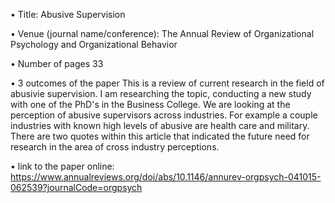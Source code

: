 •	Title:
Abusive Supervision

•	Venue (journal name/conference):
The Annual Review of Organizational Psychology and Organizational Behavior

•	Number of pages
33

•	3 outcomes of the paper
This is a review of current research in the field of abusivie supervision.  I am researching the topic, conducting a new study with one of the PhD's in the Business College.
We are looking at the perception of abusive supervisors across industries.  For example a couple industries with known high levels of abusive are health care and military.  
There are two quotes within this article that indicated the future need for research in the area of cross industry perceptions.

•	link to the paper online:
https://www.annualreviews.org/doi/abs/10.1146/annurev-orgpsych-041015-062539?journalCode=orgpsych
